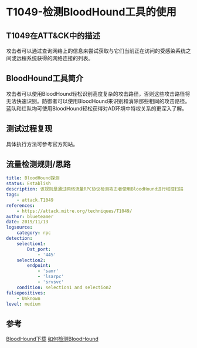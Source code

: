 # T1049-检测BloodHound工具的使用

## T1049在ATT&CK中的描述
攻击者可以通过查询网络上的信息来尝试获取与它们当前正在访问的受感染系统之间或远程系统获得的网络连接的列表。

## BloodHound工具简介
攻击者可以使用BloodHound轻松识别高度复杂的攻击路径，否则这些攻击路径将无法快速识别。防御者可以使用BloodHound来识别和消除那些相同的攻击路径。蓝队和红队均可使用BloodHound轻松获得对AD环境中特权关系的更深入了解。

## 测试过程复现
具体执行方法可参考官方网站。

## 流量检测规则/思路
```yml
title: BloodHound探测
status: Establish
description: 该规则是通过网络流量RPC协议检测攻击者使用BloodHound进行域控扫描
tags:
    - attack.T1049
references:
    - https://attack.mitre.org/techniques/T1049/
author: blueteamer
date: 2019/11/13
logsource:
    category: rpc
detection:
    selection1:
        Dst_port:
            - '445'
    selection2:
        endpoint:
            - 'samr'
            - 'lsarpc'
            - 'srvsvc'
    condition: selection1 and selection2
falsepositives:
    - Unknown
level: medium
```

## 参考
[BloodHound下载](https://github.com/BloodHoundAD/BloodHound)
[如何检测BloodHound](https://blog.menasec.net/2019/02/threat-hunting-7-detecting.html)
